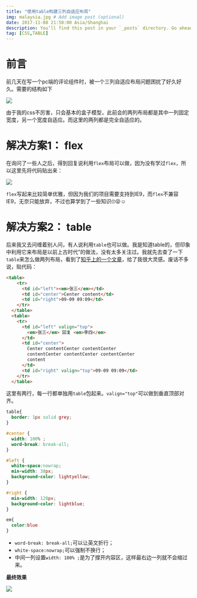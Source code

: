 ```yaml
---
title: "使用table构建三列自适应布局"
img: malaysia.jpg # Add image post (optional)
date: 2017-11-08 21:50:00 Asia/Shanghai
description: You’ll find this post in your `_posts` directory. Go ahead and edit it and re-build the site to see your changes. # Add post description (optional)
tag: [CSS,TABLE]
---
```


# 前言

前几天在写一个pc端的评论组件时，被一个三列自适应布局问题困扰了好久好久。需要的结构如下

![]({{site.url}}/assets/img/3cols-response-layout/3-cols-response-layout.jpeg)

由于我的css不厉害，只会基本的盒子模型，此前会的两列布局都是其中一列固定宽度，另一个宽度自适应。而这里的两列都是完全自适应的。

# 解决方案1： flex

在询问了一些人之后，得到回复说利用`flex`布局可以做，因为没有学过`flex`，所以这里先将代码贴出来：

![]({{site.url}}/assets/img/3cols-response-layout/flex.png)

`flex`写起来比较简单优雅，但因为我们的项目需要支持到IE9，而`flex`不兼容IE9，无奈只能放弃，不过也算学到了一些知识🙄😝☺️

# 解决方案2： table

后来我又去问缠着别人问，有人说利用`table`也可以做。我是知道table的，但印象中利用它来布局是以前上古时代”的做法，没有太多关注过。我就先去查了一下`table`来怎么做两列布局，看到了[知乎上的一个文章](https://zhuanlan.zhihu.com/p/21435193)，给了我很大灵感。废话不多说，贴代码：

```html
<table>
    <tr>
      <td id="left"><em>张三</em></td>
      <td id="center">Center content</td>
      <td id="right">09-09 09:09</td>
    </tr>
  </table>
  <table>
    <tr>
      <td id="left" valign="top">
        <em>张三</em> 回复 <em>李四</em>
      </td>
      <td id="center">
        Center contentCenter contentCenter
        contentCenter contentCenter contentCenter
        content
      </td>
      <td id="right" valign="top">09-09 09:09</td>
    </tr>
  </table>
```

这里有两行，每一行都单独用`table`包起来。`valign="top"`可以做到垂直顶部对齐。

```css
table{
  border: 1px solid grey;
}

#center {
  width: 100% ;
  word-break: break-all;
}

#left {
  white-space:nowrap;
  min-width: 38px;
  background-color: lightyellow;
}

#right {
  min-width: 120px;
  background-color: lightblue;
}

em{
  color:blue
}
```

* `word-break: break-all;`可以让英文折行；
* `white-space:nowrap;`可以强制不换行；
* 中间一列设置`width: 100% ;`是为了撑开内容区，这样最右边一列就不会缩过来。

**最终效果**

![]({{site.url}}/assets/img/3cols-response-layout/table-layout.png)


